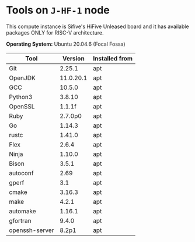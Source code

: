 # Tools on `J-HF-1` node

This compute instance is Sifive's HiFive Unleased board and it has available packages ONLY for RISC-V architecture.  

**Operating System:** Ubuntu 20.04.6 (Focal Fossa)

| Tool | Version | Installed from |
| ---- | ------- | -------------- |
| Git | 2.25.1 | apt |
| OpenJDK | 11.0.20.1 | apt |
| GCC | 10.5.0 | apt |
| Python3 | 3.8.10 | apt |
| OpenSSL | 1.1.1f | apt |
| Ruby | 2.7.0p0 | apt |
| Go | 1.14.3 | apt |
| rustc | 1.41.0 | apt |
| Flex | 2.6.4 | apt |
| Ninja | 1.10.0 | apt |
| Bison | 3.5.1 | apt |
| autoconf | 2.69 | apt |
| gperf | 3.1 | apt |
| cmake | 3.16.3 | apt |
| make | 4.2.1 | apt |
| automake | 1.16.1 | apt |
| gfortran | 9.4.0 | apt |
| openssh-server | 8.2p1 | apt |
